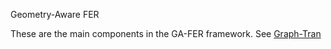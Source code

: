 Geometry-Aware FER

These are the main components in the GA-FER framework. See [Graph-Tran](https://github.com/cikrhazo/Graph-Plus-Transformer-FER)
